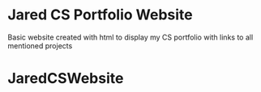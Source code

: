 # Jared CS Portfolio Website

Basic website created with html to display my CS portfolio with links to all mentioned projects
# JaredCSWebsite
